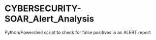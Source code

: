 # CYBERSECURITY-SOAR_Alert_Analysis
Python/Powershell script to check for false positives in an ALERT report
